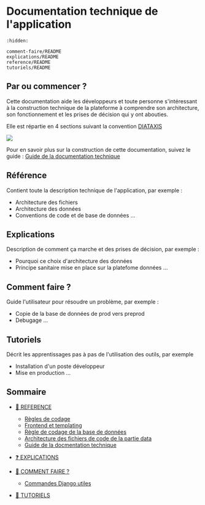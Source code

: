 # Documentation technique de l'application

```{toctree}
:hidden:

comment-faire/README
explications/README
reference/README
tutoriels/README
```

## Par ou commencer ?

Cette documentation aide les développeurs et toute personne s'intéressant à la construction technique de la plateforme à comprendre son architecture, son fonctionnement et les prises de décision qui y ont abouties.

Elle est répartie en 4 sections suivant la convention [DIATAXIS](https://diataxis.fr)

![](https://diataxis.fr/_images/diataxis.png)

Pour en savoir plus sur la construction de cette documentation, suivez le guide : [Guide de la documentation technique](./reference/901-documentation-technique.md)

## Référence

Contient toute la description technique de l'application, par exemple :

- Architecture des fichiers
- Architecture des données
- Conventions de code et de base de données
…

## Explications

Description de comment ça marche et des prises de décision, par exemple :

- Pourquoi ce choix d'architecture des données
- Principe sanitaire mise en place sur la platefome données
…

## Comment faire ?

Guide l'utilisateur pour résoudre un problème, par exemple :

- Copie de la base de données de prod vers preprod
- Debugage
…

## Tutoriels

Décrit les apprentissages pas à pas de l'utilisation des outils, par exemple

- Installation d'un poste développeur
- Mise en production
…

## Sommaire

- [🧐 REFERENCE](./reference/README.md)
  - [Règles de codage](./reference/101-coding-guidelines.md)
  - [Frontend et templating](./reference/201-frontend.md)
  - [Règle de codage de la base de données](./reference/301-db-guidelines.md)
  - [Architecture des fichiers de code de la partie data](./reference/302-organisations-des-fichiers-data.md)
  - [Guide de la docmentation technique](./reference/901-documentation-technique.md)

- [❓ EXPLICATIONS](./explications/README.md)

- [🤔 COMMENT FAIRE ?](./comment-faire/README.md)
  - [Commandes Django utiles](./comment-faire/101-commandes-django.md)

- [🙌 TUTORIELS](./tutoriels/README.md)
